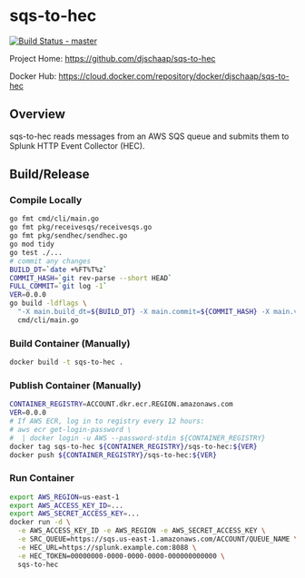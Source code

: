 # sqs-to-hec

[![Build Status - master](https://travis-ci.com/djschaap/sqs-to-hec.svg?branch=master)](https://travis-ci.com/djschaap/sqs-to-hec)

Project Home: https://github.com/djschaap/sqs-to-hec

Docker Hub: https://cloud.docker.com/repository/docker/djschaap/sqs-to-hec

## Overview

sqs-to-hec reads messages from an AWS SQS queue and submits them to
Splunk HTTP Event Collector (HEC).

## Build/Release

### Compile Locally

```bash
go fmt cmd/cli/main.go
go fmt pkg/receivesqs/receivesqs.go
go fmt pkg/sendhec/sendhec.go
go mod tidy
go test ./...
# commit any changes
BUILD_DT=`date +%FT%T%z`
COMMIT_HASH=`git rev-parse --short HEAD`
FULL_COMMIT=`git log -1`
VER=0.0.0
go build -ldflags \
  "-X main.build_dt=${BUILD_DT} -X main.commit=${COMMIT_HASH} -X main.version=${VER}" \
  cmd/cli/main.go
```

### Build Container (Manually)

```bash
docker build -t sqs-to-hec .
```

### Publish Container (Manually)

```bash
CONTAINER_REGISTRY=ACCOUNT.dkr.ecr.REGION.amazonaws.com
VER=0.0.0
# If AWS ECR, log in to registry every 12 hours:
# aws ecr get-login-password \
#  | docker login -u AWS --password-stdin ${CONTAINER_REGISTRY}
docker tag sqs-to-hec ${CONTAINER_REGISTRY}/sqs-to-hec:${VER}
docker push ${CONTAINER_REGISTRY}/sqs-to-hec:${VER}
```

### Run Container

```bash
export AWS_REGION=us-east-1
export AWS_ACCESS_KEY_ID=...
export AWS_SECRET_ACCESS_KEY=...
docker run -d \
  -e AWS_ACCESS_KEY_ID -e AWS_REGION -e AWS_SECRET_ACCESS_KEY \
  -e SRC_QUEUE=https://sqs.us-east-1.amazonaws.com/ACCOUNT/QUEUE_NAME \
  -e HEC_URL=https://splunk.example.com:8088 \
  -e HEC_TOKEN=00000000-0000-0000-0000-000000000000 \
  sqs-to-hec
```
